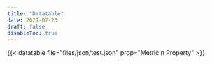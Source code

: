 ```yaml
---
title: "Datatable"
date: 2021-07-26
draft: false
disableToc: true
---
```

{{< datatable file="files/json/test.json" prop="Metric n Property" >}}
